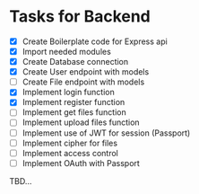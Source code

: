 # Tasks for Backend

- [X]  Create Boilerplate code for Express api
- [X]  Import needed modules
- [X]  Create Database connection
- [X]  Create User endpoint with models
- [ ]  Create File endpoint with models
- [X]  Implement login function
- [X]  Implement register function
- [ ]  Implement get files function
- [ ]  Implement upload files function
- [ ]  Implement use of JWT for session (Passport)
- [ ]  Implement cipher for files
- [ ]  Implement access control
- [ ]  Implement OAuth with Passport

TBD…